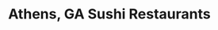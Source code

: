 ---
layout: city
title: Athens, GA Sushi Restaurants
permalink: /georgia/athens/
stateAbbr: GA
stateName: Georgia
cityName: Athens
---